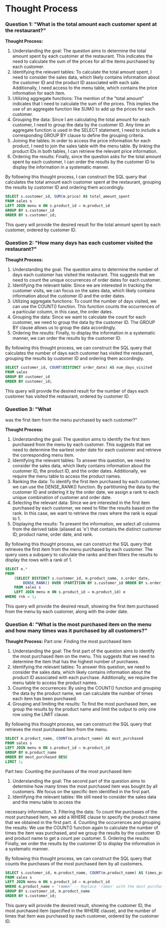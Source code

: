 # Thought Process

### Question 1: "What is the total amount each customer spent at the restaurant?"

**Thought Process:**
1. Understanding the goal: The question aims to determine the total amount spent by each customer at the restaurant. This indicates the need to calculate the sum of the prices for all the items purchased by each customer.
2. Identifying the relevant tables: To calculate the total amount spent, I need to consider the sales data, which likely contains information about the customer ID and the product ID associated with each sale. Additionally, I need access to the menu table, which contains the price information for each item.
3. Utilizing aggregate functions: The mention of the "total amount" indicates that I need to calculate the sum of the prices. This implies the use of an aggregate function like SUM() to add up the prices for each customer.
4. Grouping the data: Since I am calculating the total amount for each customer, I need to group the data by the customer ID. Any time an aggregate function is used in the SELECT statement, I need to include a corresponding GROUP BY clause to define the grouping criteria.
5. Joining the tables: In order to access the price information for each product, I need to join the sales table with the menu table. By linking the product IDs in both tables, I can retrieve the relevant price information.
6. Ordering the results: Finally, since the question asks for the total amount spent by each customer, I can order the results by the customer ID to display the information in a systematic manner.

By following this thought process, I can construct the SQL query that calculates the total amount each customer spent at the restaurant, grouping the results by customer ID and ordering them accordingly.

```sql
SELECT s.customer_id, SUM(m.price) AS total_amount_spent
FROM sales s
LEFT JOIN menu m ON s.product_id = m.product_id
GROUP BY s.customer_id
ORDER BY s.customer_id;
```

This query will provide the desired result for the total amount spent by each customer, ordered by customer ID.

### Question 2: "How many days has each customer visited the restaurant?"

**Thought Process:**
1. Understanding the goal: The question aims to determine the number of days each customer has visited the restaurant. This suggests that we need to count the unique occurrences of order dates for each customer.
2. Identifying the relevant table: Since we are interested in tracking the customer visits, we can focus on the sales data, which likely contains information about the customer ID and the order dates.
3. Utilizing aggregate functions: To count the number of days visited, we can use the COUNT() function. This function counts the occurrences of a particular column, in this case, the order dates.
4. Grouping the data: Since we want to calculate the count for each customer, we need to group the data by the customer ID. The GROUP BY clause allows us to group the data accordingly.
5. Ordering the results: Finally, to display the information in a systematic manner, we can order the results by the customer ID.

By following this thought process, we can construct the SQL query that calculates the number of days each customer has visited the restaurant, grouping the results by customer ID and ordering them accordingly.

```sql
SELECT customer_id, COUNT(DISTINCT order_date) AS num_days_visited
FROM sales
GROUP BY customer_id
ORDER BY customer_id;
```

This query will provide the desired result for the number of days each customer has visited the restaurant, ordered by customer ID.

### Question 3: "What

 was the first item from the menu purchased by each customer?"

**Thought Process:**
1. Understanding the goal: The question aims to identify the first item purchased from the menu by each customer. This suggests that we need to determine the earliest order date for each customer and retrieve the corresponding menu item.
2. Identifying the relevant tables: To answer this question, we need to consider the sales data, which likely contains information about the customer ID, the product ID, and the order dates. Additionally, we require the menu table to access the product names.
3. Ranking the data: To identify the first item purchased by each customer, we can use the DENSE_RANK() function. By partitioning the data by the customer ID and ordering it by the order date, we assign a rank to each unique combination of customer and order date.
4. Selecting the relevant data: Since we are interested in the first item purchased by each customer, we need to filter the results based on the rank. In this case, we want to retrieve the rows where the rank is equal to 1.
5. Displaying the results: To present the information, we select all columns from the derived table (aliased as 'e') that contains the distinct customer ID, product name, order date, and rank.

By following this thought process, we can construct the SQL query that retrieves the first item from the menu purchased by each customer. The query uses a subquery to calculate the ranks and then filters the results to display the rows with a rank of 1.

```sql
SELECT e.*
FROM
    (SELECT DISTINCT s.customer_id, m.product_name, s.order_date,
        DENSE_RANK() OVER (PARTITION BY s.customer_id ORDER BY s.order_date) AS rnk
    FROM sales s
    LEFT JOIN menu m ON s.product_id = m.product_id) e
WHERE rnk = 1;
```

This query will provide the desired result, showing the first item purchased from the menu by each customer, along with the order date.

### Question 4: "What is the most purchased item on the menu and how many times was it purchased by all customers?"

**Thought Process:**
Part one: Finding the most purchased item
1. Understanding the goal: The first part of the question aims to identify the most purchased item on the menu. This suggests that we need to determine the item that has the highest number of purchases.
2. Identifying the relevant tables: To answer this question, we need to consider the sales data, which likely contains information about the product ID associated with each purchase. Additionally, we require the menu table to access the product names.
3. Counting the occurrences: By using the COUNT() function and grouping the data by the product name, we can calculate the number of times each item has been purchased.
4. Grouping and limiting the results: To find the most purchased item, we group the results by the product name and limit the output to only one row using the LIMIT clause.

By following this thought process, we can construct the SQL query that retrieves the most purchased item from the menu.

```sql
SELECT m.product_name, COUNT(m.product_name) AS most_purchased
FROM sales s
LEFT JOIN menu m ON s.product_id = m.product_id
GROUP BY m.product_name
ORDER BY most_purchased DESC
LIMIT 1;
```

Part two: Counting the purchases of the most purchased item
1. Understanding the goal: The second part of the question aims to determine how many times the most purchased item was bought by all customers. We focus on the specific item identified in the first part.
2. Identifying the relevant tables: We still need to consider the sales data and the menu table to access the

 necessary information.
3. Filtering the data: To count the purchases of the most purchased item, we add a WHERE clause to specify the product name that we obtained in the first part.
4. Counting the occurrences and grouping the results: We use the COUNT() function again to calculate the number of times the item was purchased, and we group the results by the customer ID and product name to get a count per customer.
5. Ordering the results: Finally, we order the results by the customer ID to display the information in a systematic manner.

By following this thought process, we can construct the SQL query that counts the purchases of the most purchased item by all customers.

```sql
SELECT s.customer_id, m.product_name, COUNT(m.product_name) AS times_purchased
FROM sales s
LEFT JOIN menu m ON s.product_id = m.product_id
WHERE m.product_name = 'ramen' -- Replace 'ramen' with the most purchased item obtained in the first part
GROUP BY s.customer_id, m.product_name
ORDER BY s.customer_id;
```

This query will provide the desired result, showing the customer ID, the most purchased item (specified in the WHERE clause), and the number of times that item was purchased by each customer, ordered by the customer ID.
